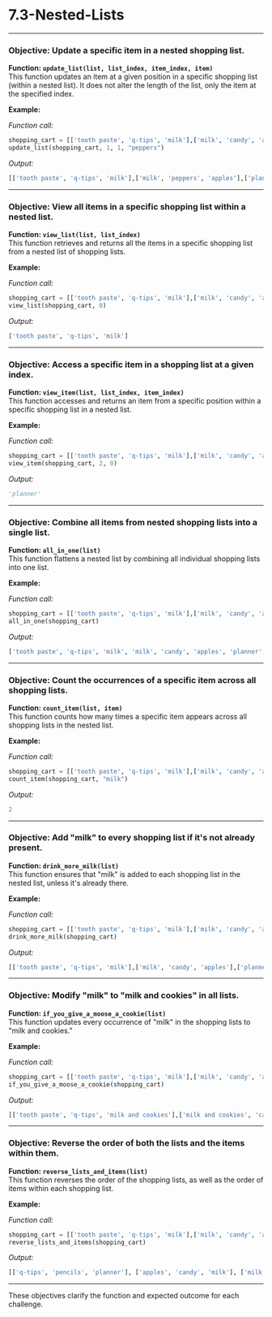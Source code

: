 # 7.3-Nested-Lists

---

### **Objective:** Update a specific item in a nested shopping list.

**Function: `update_list(list, list_index, item_index, item)`**  
This function updates an item at a given position in a specific shopping list (within a nested list). It does not alter the length of the list, only the item at the specified index.

**Example:**

*Function call:*
```python
shopping_cart = [['tooth paste', 'q-tips', 'milk'],['milk', 'candy', 'apples'],['planner', 'pencils', 'q-tips']]
update_list(shopping_cart, 1, 1, "peppers")
```
*Output:*
```python
[['tooth paste', 'q-tips', 'milk'],['milk', 'peppers', 'apples'],['planner', 'pencils', 'q-tips']]
```

---

### **Objective:** View all items in a specific shopping list within a nested list.

**Function: `view_list(list, list_index)`**  
This function retrieves and returns all the items in a specific shopping list from a nested list of shopping lists.

**Example:**

*Function call:*
```python
shopping_cart = [['tooth paste', 'q-tips', 'milk'],['milk', 'candy', 'apples'],['planner', 'pencils', 'q-tips']]
view_list(shopping_cart, 0)
```
*Output:*
```python
['tooth paste', 'q-tips', 'milk']
```

---

### **Objective:** Access a specific item in a shopping list at a given index.

**Function: `view_item(list, list_index, item_index)`**  
This function accesses and returns an item from a specific position within a specific shopping list in a nested list.

**Example:**

*Function call:*
```python
shopping_cart = [['tooth paste', 'q-tips', 'milk'],['milk', 'candy', 'apples'],['planner', 'pencils', 'q-tips']]
view_item(shopping_cart, 2, 0)
```
*Output:*
```python
'planner'
```

---

### **Objective:** Combine all items from nested shopping lists into a single list.

**Function: `all_in_one(list)`**  
This function flattens a nested list by combining all individual shopping lists into one list.

**Example:**

*Function call:*
```python
shopping_cart = [['tooth paste', 'q-tips', 'milk'],['milk', 'candy', 'apples'],['planner', 'pencils', 'q-tips']]
all_in_one(shopping_cart)
```
*Output:*
```python
['tooth paste', 'q-tips', 'milk', 'milk', 'candy', 'apples', 'planner', 'pencils', 'q-tips']
```

---

### **Objective:** Count the occurrences of a specific item across all shopping lists.

**Function: `count_item(list, item)`**  
This function counts how many times a specific item appears across all shopping lists in the nested list.

**Example:**

*Function call:*
```python
shopping_cart = [['tooth paste', 'q-tips', 'milk'],['milk', 'candy', 'apples'],['planner', 'pencils', 'q-tips']]
count_item(shopping_cart, "milk")
```
*Output:*
```python
2
```

---

### **Objective:** Add "milk" to every shopping list if it's not already present.

**Function: `drink_more_milk(list)`**  
This function ensures that "milk" is added to each shopping list in the nested list, unless it's already there.

**Example:**

*Function call:*
```python
shopping_cart = [['tooth paste', 'q-tips', 'milk'],['milk', 'candy', 'apples'],['planner', 'pencils', 'q-tips']]
drink_more_milk(shopping_cart)
```
*Output:*
```python
[['tooth paste', 'q-tips', 'milk'],['milk', 'candy', 'apples'],['planner', 'pencils', 'q-tips', 'milk']]
```

---

### **Objective:** Modify "milk" to "milk and cookies" in all lists.

**Function: `if_you_give_a_moose_a_cookie(list)`**  
This function updates every occurrence of "milk" in the shopping lists to "milk and cookies."

**Example:**

*Function call:*
```python
shopping_cart = [['tooth paste', 'q-tips', 'milk'],['milk', 'candy', 'apples'],['planner', 'pencils', 'q-tips']]
if_you_give_a_moose_a_cookie(shopping_cart)
```
*Output:*
```python
[['tooth paste', 'q-tips', 'milk and cookies'],['milk and cookies', 'candy', 'apples'],['planner', 'pencils', 'q-tips']]
```

---

### **Objective:** Reverse the order of both the lists and the items within them.

**Function: `reverse_lists_and_items(list)`**  
This function reverses the order of the shopping lists, as well as the order of items within each shopping list.

**Example:**

*Function call:*
```python
shopping_cart = [['tooth paste', 'q-tips', 'milk'],['milk', 'candy', 'apples'],['planner', 'pencils', 'q-tips']]
reverse_lists_and_items(shopping_cart)
```
*Output:*
```python
[['q-tips', 'pencils', 'planner'], ['apples', 'candy', 'milk'], ['milk', 'q-tips', 'tooth paste']]
```

--- 

These objectives clarify the function and expected outcome for each challenge.
